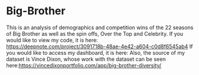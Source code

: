 # Big-Brother
This is an analysis of demographics and competition wins of the 22 seasons of Big Brother as well as the spin offs, Over the Top and Celebrity.
If you would like to view my code, it is here: https://deepnote.com/project/3091718b-48ae-4e42-a604-c0d8f6545ab4
If you would like to access my dashboard, it is here: 
Also, the source of my dataset is Vince Dixon, whose work with the dataset can be seen here:https://vincedixonportfolio.com/app/big-brother-diversity/
